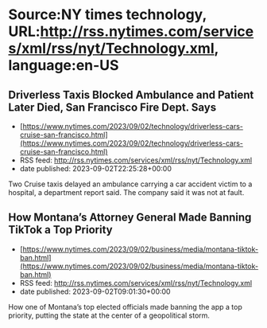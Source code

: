 # Source:NY times technology, URL:http://rss.nytimes.com/services/xml/rss/nyt/Technology.xml, language:en-US

## Driverless Taxis Blocked Ambulance and Patient Later Died, San Francisco Fire Dept. Says
 - [https://www.nytimes.com/2023/09/02/technology/driverless-cars-cruise-san-francisco.html](https://www.nytimes.com/2023/09/02/technology/driverless-cars-cruise-san-francisco.html)
 - RSS feed: http://rss.nytimes.com/services/xml/rss/nyt/Technology.xml
 - date published: 2023-09-02T22:25:28+00:00

Two Cruise taxis delayed an ambulance carrying a car accident victim to a hospital, a department report said. The company said it was not at fault.

## How Montana’s Attorney General Made Banning TikTok a Top Priority
 - [https://www.nytimes.com/2023/09/02/business/media/montana-tiktok-ban.html](https://www.nytimes.com/2023/09/02/business/media/montana-tiktok-ban.html)
 - RSS feed: http://rss.nytimes.com/services/xml/rss/nyt/Technology.xml
 - date published: 2023-09-02T09:01:30+00:00

How one of Montana’s top elected officials made banning the app a top priority, putting the state at the center of a geopolitical storm.

